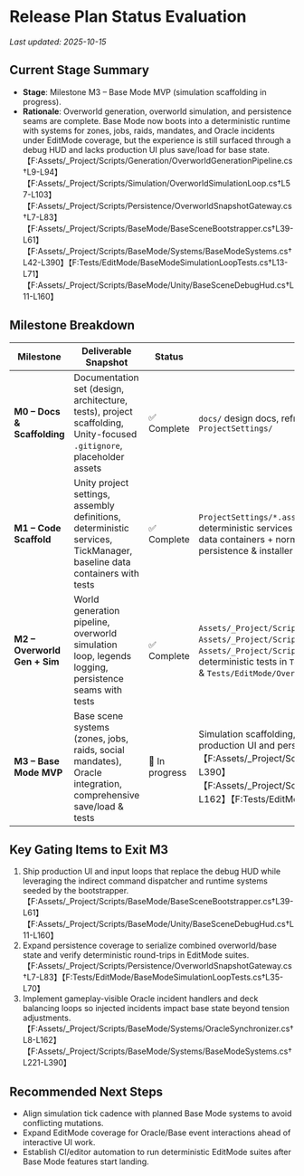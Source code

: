 # Release Plan Status Evaluation

_Last updated: 2025-10-15_

## Current Stage Summary
- **Stage**: Milestone M3 – Base Mode MVP (simulation scaffolding in progress).
- **Rationale**: Overworld generation, overworld simulation, and persistence seams are complete. Base Mode now boots into a deterministic runtime with systems for zones, jobs, raids, mandates, and Oracle incidents under EditMode coverage, but the experience is still surfaced through a debug HUD and lacks production UI plus save/load for base state.【F:Assets/_Project/Scripts/Generation/OverworldGenerationPipeline.cs†L9-L94】【F:Assets/_Project/Scripts/Simulation/OverworldSimulationLoop.cs†L57-L103】【F:Assets/_Project/Scripts/Persistence/OverworldSnapshotGateway.cs†L7-L83】【F:Assets/_Project/Scripts/BaseMode/BaseSceneBootstrapper.cs†L39-L61】【F:Assets/_Project/Scripts/BaseMode/Systems/BaseModeSystems.cs†L42-L390】【F:Tests/EditMode/BaseModeSimulationLoopTests.cs†L13-L71】【F:Assets/_Project/Scripts/BaseMode/Unity/BaseSceneDebugHud.cs†L11-L160】

## Milestone Breakdown

| Milestone | Deliverable Snapshot | Status | Evidence |
| --- | --- | --- | --- |
| **M0 – Docs & Scaffolding** | Documentation set (design, architecture, tests), project scaffolding, Unity-focused `.gitignore`, placeholder assets | ✅ Complete | `docs/` design docs, refreshed `README.md`, Unity folder layout in `Assets/` and `ProjectSettings/` |
| **M1 – Code Scaffold** | Unity project settings, assembly definitions, deterministic services, TickManager, baseline data containers with tests | ✅ Complete | `ProjectSettings/*.asset`, asmdefs in `Assets/_Project/Scripts/**`, deterministic services & tick manager (`Assets/_Project/Scripts/Core/**`), data containers + normalizer (`Assets/_Project/Scripts/Core/Data/*.cs`), persistence & installer coverage in `Tests/EditMode/*.cs` |
| **M2 – Overworld Gen + Sim** | World generation pipeline, overworld simulation loop, legends logging, persistence seams with tests | ✅ Complete | `Assets/_Project/Scripts/Generation/OverworldGenerationPipeline.cs`, `Assets/_Project/Scripts/Simulation/**`, persistence gateway in `Assets/_Project/Scripts/Persistence/OverworldSnapshotGateway.cs`, deterministic tests in `Tests/EditMode/OverworldGenerationPipelineTests.cs` & `Tests/EditMode/OverworldSimulationLoopTests.cs` |
| **M3 – Base Mode MVP** | Base scene systems (zones, jobs, raids, social mandates), Oracle integration, comprehensive save/load & tests | 🚧 In progress | Simulation scaffolding, Oracle hooks, and deterministic tests exist; production UI and persistence expansion outstanding.【F:Assets/_Project/Scripts/BaseMode/Systems/BaseModeSystems.cs†L42-L390】【F:Assets/_Project/Scripts/BaseMode/Systems/OracleSynchronizer.cs†L8-L162】【F:Tests/EditMode/BaseModeSimulationLoopTests.cs†L13-L71】 |

## Key Gating Items to Exit M3
1. Ship production UI and input loops that replace the debug HUD while leveraging the indirect command dispatcher and runtime systems seeded by the bootstrapper.【F:Assets/_Project/Scripts/BaseMode/BaseSceneBootstrapper.cs†L39-L61】【F:Assets/_Project/Scripts/BaseMode/Unity/BaseSceneDebugHud.cs†L11-L160】
2. Expand persistence coverage to serialize combined overworld/base state and verify deterministic round-trips in EditMode suites.【F:Assets/_Project/Scripts/Persistence/OverworldSnapshotGateway.cs†L7-L83】【F:Tests/EditMode/BaseModeSimulationLoopTests.cs†L35-L70】
3. Implement gameplay-visible Oracle incident handlers and deck balancing loops so injected incidents impact base state beyond tension adjustments.【F:Assets/_Project/Scripts/BaseMode/Systems/OracleSynchronizer.cs†L8-L162】【F:Assets/_Project/Scripts/BaseMode/Systems/BaseModeSystems.cs†L221-L390】

## Recommended Next Steps
- Align simulation tick cadence with planned Base Mode systems to avoid conflicting mutations.
- Expand EditMode coverage for Oracle/Base event interactions ahead of interactive UI work.
- Establish CI/editor automation to run deterministic EditMode suites after Base Mode features start landing.
